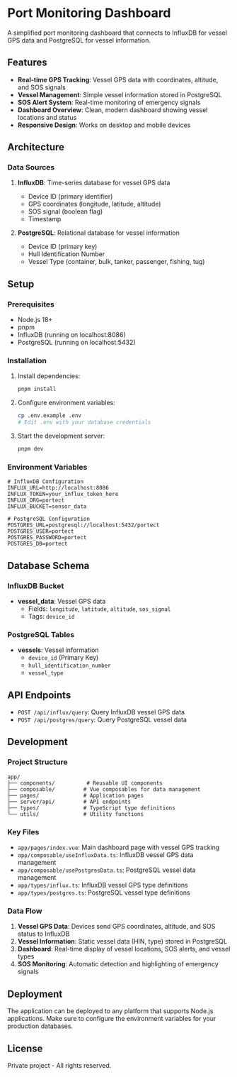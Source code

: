 # Port Monitoring Dashboard

A simplified port monitoring dashboard that connects to InfluxDB for vessel GPS data and PostgreSQL for vessel information.

## Features

- **Real-time GPS Tracking**: Vessel GPS data with coordinates, altitude, and SOS signals
- **Vessel Management**: Simple vessel information stored in PostgreSQL
- **SOS Alert System**: Real-time monitoring of emergency signals
- **Dashboard Overview**: Clean, modern dashboard showing vessel locations and status
- **Responsive Design**: Works on desktop and mobile devices

## Architecture

### Data Sources

1. **InfluxDB**: Time-series database for vessel GPS data
   - Device ID (primary identifier)
   - GPS coordinates (longitude, latitude, altitude)
   - SOS signal (boolean flag)
   - Timestamp

2. **PostgreSQL**: Relational database for vessel information
   - Device ID (primary key)
   - Hull Identification Number
   - Vessel Type (container, bulk, tanker, passenger, fishing, tug)

## Setup

### Prerequisites

- Node.js 18+
- pnpm
- InfluxDB (running on localhost:8086)
- PostgreSQL (running on localhost:5432)

### Installation

1. Install dependencies:
   ```bash
   pnpm install
   ```

2. Configure environment variables:
   ```bash
   cp .env.example .env
   # Edit .env with your database credentials
   ```

3. Start the development server:
   ```bash
   pnpm dev
   ```

### Environment Variables

```env
# InfluxDB Configuration
INFLUX_URL=http://localhost:8086
INFLUX_TOKEN=your_influx_token_here
INFLUX_ORG=portect
INFLUX_BUCKET=sensor_data

# PostgreSQL Configuration
POSTGRES_URL=postgresql://localhost:5432/portect
POSTGRES_USER=portect
POSTGRES_PASSWORD=portect
POSTGRES_DB=portect
```

## Database Schema

### InfluxDB Bucket

- **vessel_data**: Vessel GPS data
  - Fields: `longitude`, `latitude`, `altitude`, `sos_signal`
  - Tags: `device_id`

### PostgreSQL Tables

- **vessels**: Vessel information
  - `device_id` (Primary Key)
  - `hull_identification_number`
  - `vessel_type`

## API Endpoints

- `POST /api/influx/query`: Query InfluxDB vessel GPS data
- `POST /api/postgres/query`: Query PostgreSQL vessel data

## Development

### Project Structure

```
app/
├── components/          # Reusable UI components
├── composable/         # Vue composables for data management
├── pages/              # Application pages
├── server/api/         # API endpoints
├── types/              # TypeScript type definitions
└── utils/              # Utility functions
```

### Key Files

- `app/pages/index.vue`: Main dashboard page with vessel GPS tracking
- `app/composable/useInfluxData.ts`: InfluxDB vessel GPS data management
- `app/composable/usePostgresData.ts`: PostgreSQL vessel data management
- `app/types/influx.ts`: InfluxDB vessel GPS type definitions
- `app/types/postgres.ts`: PostgreSQL vessel type definitions

### Data Flow

1. **Vessel GPS Data**: Devices send GPS coordinates, altitude, and SOS status to InfluxDB
2. **Vessel Information**: Static vessel data (HIN, type) stored in PostgreSQL
3. **Dashboard**: Real-time display of vessel locations, SOS alerts, and vessel types
4. **SOS Monitoring**: Automatic detection and highlighting of emergency signals

## Deployment

The application can be deployed to any platform that supports Node.js applications. Make sure to configure the environment variables for your production databases.

## License

Private project - All rights reserved.